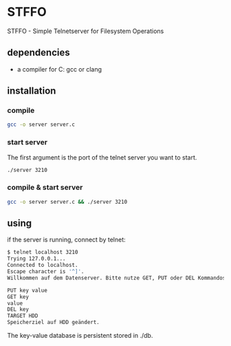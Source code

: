 # STFFO
STFFO - Simple Telnetserver for Filesystem Operations

## dependencies
* a compiler for C: gcc or clang

## installation

### compile
```bash
gcc -o server server.c
```

### start server
The first argument is the port of the telnet server you want to start.
```bash
./server 3210
```

### compile & start server
```bash
gcc -o server server.c && ./server 3210
```
## using

if the server is running, connect by telnet:
```bash
$ telnet localhost 3210
Trying 127.0.0.1...
Connected to localhost.
Escape character is '^]'.
Willkommen auf dem Datenserver. Bitte nutze GET, PUT oder DEL Kommandos.

PUT key value
GET key
value
DEL key
TARGET HDD
Speicherziel auf HDD geändert.
```

The key-value database is persistent stored in ./db.
